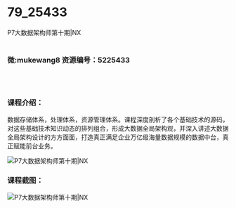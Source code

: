 # 79_25433
P7大数据架构师第十期|NX
<br/></br>
<h3>微:mukewang8 资源编号：5225433</h3>
<br/></br>
<h3>课程介绍：</h3>
<p>数据存储体系，处理体系，资源管理体系。课程深度剖析了各个基础技术的源码，对这些基础技术知识动态的排列组合，形成大数据全局架构观，并深入讲述大数据全局架构设计的方方面面，打造真正满足企业万亿级海量数据规模的数据中台，真正赋能前台业务。</p>
<p><img src="https://www.ko996.com/wp-content/uploads/img/2022/07/1-93-300x182.png" alt="P7大数据架构师第十期|NX"></p>
<div class="info-desc">
<h3>课程截图：</h3>
<p><img src="https://www.ko996.com/wp-content/uploads/img/2022/07/2-93.png" alt="P7大数据架构师第十期|NX"></p>


			
</div>
